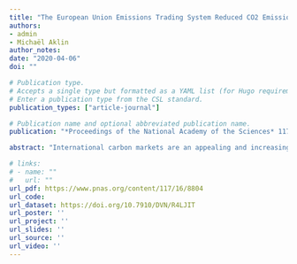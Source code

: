 ```yaml
---
title: "The European Union Emissions Trading System Reduced CO2 Emissions Despite Low Prices"
authors:
- admin
- Michaël Aklin
author_notes:
date: "2020-04-06"
doi: ""

# Publication type.
# Accepts a single type but formatted as a YAML list (for Hugo requirements).
# Enter a publication type from the CSL standard.
publication_types: ["article-journal"]

# Publication name and optional abbreviated publication name.
publication: "*Proceedings of the National Academy of the Sciences* 117(16): 8804-8812"

abstract: "International carbon markets are an appealing and increasingly popular tool to regulate carbon emissions. By putting a price on carbon, carbon markets reshape incentives faced by firms and reduce the value of emissions. How effective are carbon markets? Observers have tended to infer their effectiveness from market prices. The general belief is that a carbon market needs a high price in order to reduce emissions. As a result, many observers remain skeptical of initiatives such as the European Union Emissions Trading System (EU ETS) whose price remained low (compared to the social cost of carbon). In this paper, we assess whether the EU ETS reduced CO2 emissions *despite* low prices. We motivate our study by documenting that a carbon market can be effective if it is a credible institution that can plausibly become more stringent in the future. In such case, firms might cut emissions even though market prices are low. In fact, low prices can be a signal that the demand for carbon permits weakens. Thus, low prices are compatible with successful carbon markets. To assess whether the EU ETS reduced carbon emissions even as permits were cheap, we estimate counterfactual carbon emissions using an original sectoral emissions data set. We find that the EU ETS saved about 1.2 billion tons of CO2 between 2008-2016 (3.8%) relative to a world without carbon markets, or almost half of what EU governments promised to reduce under their Kyoto Protocol commitments. Emission reductions in sectors covered under the EU ETS were higher."

# links:
# - name: ""
#   url: ""
url_pdf: https://www.pnas.org/content/117/16/8804
url_code: 
url_dataset: https://doi.org/10.7910/DVN/R4LJIT
url_poster: ''
url_project: ''
url_slides: ''
url_source: ''
url_video: ''
---
```




